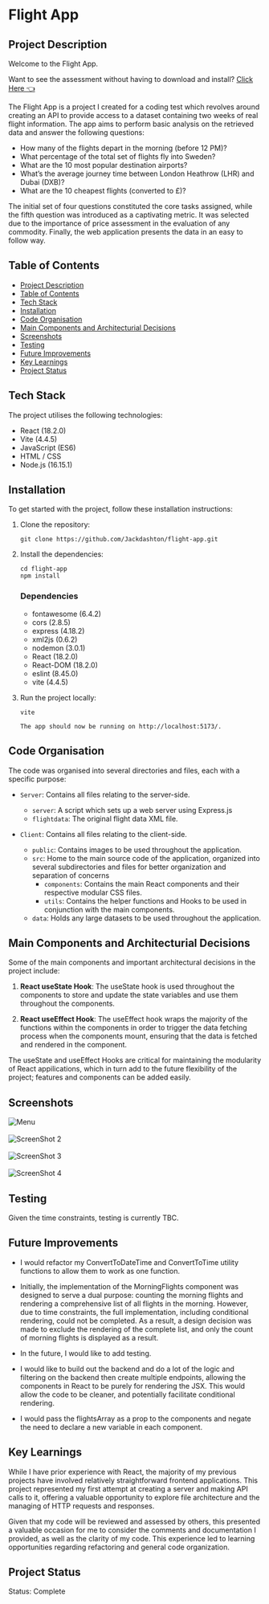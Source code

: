 # Flight App

## Project Description

Welcome to the Flight App. 

Want to see the assessment without having to download and install? [Click Here 👈](https://flight-app.jackashton.dev/)

The Flight App is a project I created for a coding test which revolves around creating an API to provide access to a dataset containing two weeks of real flight information. The app aims to perform basic analysis on the retrieved data and answer the following questions:

*	How many of the flights depart in the morning (before 12 PM)? 
*	What percentage of the total set of flights fly into Sweden? 
*	What are the 10 most popular destination airports? 
*	What’s the average journey time between London Heathrow (LHR) and Dubai (DXB)?
*	What are the 10 cheapest flights (converted to £)?

The initial set of four questions constituted the core tasks assigned, while the fifth question was introduced as a captivating metric. It was selected due to the importance of price assessment in the evaluation of any commodity.
Finally, the web application presents the data in an easy to follow way. 


## Table of Contents

* [Project Description](#project-description)
* [Table of Contents](#table-of-contents)
* [Tech Stack](#tech-stack)
* [Installation](#installation)
* [Code Organisation](#code-organisation)
* [Main Components and Architecturial Decisions](#main-components-and-architecturial-decisions)
* [Screenshots](#screenshots)
* [Testing](#testing)
* [Future Improvements](#future-improvements)
* [Key Learnings](#key-learnings)
* [Project Status](#project-status)

## Tech Stack

The project utilises the following technologies:

- React (18.2.0)
- Vite (4.4.5)
- JavaScript (ES6)
- HTML / CSS
- Node.js (16.15.1)

## Installation 

To get started with the project, follow these installation instructions:

1. Clone the repository:

   ```
   git clone https://github.com/Jackdashton/flight-app.git
   ```

2. Install the dependencies:

   ```
   cd flight-app
   npm install
   ```
   ### Dependencies
   * fontawesome (6.4.2)
   * cors (2.8.5)
   * express (4.18.2)
   * xml2js (0.6.2)
   * nodemon (3.0.1)
   * React (18.2.0)
   * React-DOM (18.2.0)
   * eslint (8.45.0)
   * vite (4.4.5)

3. Run the project locally:

   ```
   vite

   The app should now be running on http://localhost:5173/.
   ```


## Code Organisation

The code was organised into several directories and files, each with a specific purpose:

- `Server`: Contains all files relating to the server-side. 
  
   - `server`: A script which sets up a web server using Express.js
   - `flightdata`: The original flight data XML file.
     
- `Client`: Contains all files relating to the client-side. 
  
   - `public`: Contains images to be used throughout the application. 
   - `src`: Home to the main source code of the application, organized into several subdirectories and files for better organization and separation of concerns
       - `components`: Contains the main React components and their respective modular CSS files.
       - `utils`: Contains the helper functions and Hooks to be used in conjunction with the main components. 
   - `data`: Holds any large datasets to be used throughout the application. 




## Main Components and Architecturial Decisions
Some of the main components and important architectural decisions in the project include:

1. **React useState Hook**: The useState hook is used throughout the components to store and update the state variables and use them throughout the components. 
   
2. **React useEffect Hook**: The useEffect hook wraps the majority of the functions within the components in order to trigger the data fetching process when the components mount, ensuring that the data is fetched and rendered in the component.

The useState and useEffect Hooks are critical for maintaining the modularity of React appilications, which in turn add to the future flexibility of the project; features and components can be added easily. 

## Screenshots
![Menu](https://github.com/Jackdashton/flight-app/assets/122602433/1a023533-867f-4535-a016-1108936ed769 )
<br />
<br />
![ScreenShot 2](https://github.com/Jackdashton/flight-app/assets/122602433/f31ce8f5-1293-44e2-99c3-6a78a290d326)
<br />
<br />
![ScreenShot 3](https://github.com/Jackdashton/flight-app/assets/122602433/4b537ca7-816e-4810-8f5a-5fcd338430c8)
<br />
<br />
![ScreenShot 4](https://github.com/Jackdashton/flight-app/assets/122602433/b4f6f8cf-2f7a-4a6c-afc1-59f5cf71859a)

## Testing
Given the time constraints, testing is currently TBC. 

## Future Improvements

* I would refactor my ConvertToDateTime and ConvertToTime utility functions to allow them to work as one function.
  
* Initially, the implementation of the MorningFlights component was designed to serve a dual purpose: counting the morning flights and rendering a comprehensive list of all flights in the morning. However, due to time constraints, the full implementation, including conditional rendering, could not be completed. As a result, a design decision was made to exclude the rendering of the complete list, and only the count of morning flights is displayed as a result.
  
* In the future, I would like to add testing.
  
* I would like to build out the backend and do a lot of the logic and filtering on the backend then create multiple endpoints, allowing the components in React to be purely for rendering the JSX. This would allow the code to be cleaner, and potentially facilitate conditional rendering.
  
* I would pass the flightsArray as a prop to the components and negate the need to declare a new variable in each component. 

## Key Learnings 

While I have prior experience with React, the majority of my previous projects have involved relatively straightforward frontend applications. This project represented my first attempt at creating a server and making API calls to it, offering a valuable opportunity to explore file architecture and the managing of HTTP requests and responses.

Given that my code will be reviewed and assessed by others, this presented a valuable occasion for me to consider the comments and documentation I provided, as well as the clarity of my code. This experience led to learning opportunities regarding refactoring and general code organization.

## Project Status
Status: Complete
